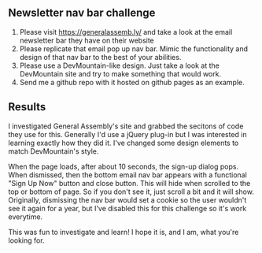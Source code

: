 ## Newsletter nav bar challenge
1. Please visit https://generalassemb.ly/ and take a look at the email newsletter bar they have on their website
2. Please replicate that email pop up nav bar. Mimic the functionality and design of that nav bar to the best of your abilities.
3. Please use a DevMountain-like design. Just take a look at the DevMountain site and try to make something that would work.
4. Send me a github repo with it hosted on github pages as an example.

## Results

I investigated General Assembly's site and grabbed the secitons of code they use for this. Generally I'd use a jQuery plug-in but I was interested in learning exactly how they did it. I've changed some design elements to match DevMountain's style.

When the page loads, after about 10 seconds, the sign-up dialog pops. When dismissed, then the bottom email nav bar appears with a functional "Sign Up Now" button and close button. This will hide when scrolled to the top or bottom of page. So if you don't see it, just scroll a bit and it will show. Originally, dismissing the nav bar would set a cookie so the user wouldn't see it again for a year, but I've disabled this for this challenge so it's work everytime.

This was fun to investigate and learn! I hope it is, and I am, what you're looking for.
